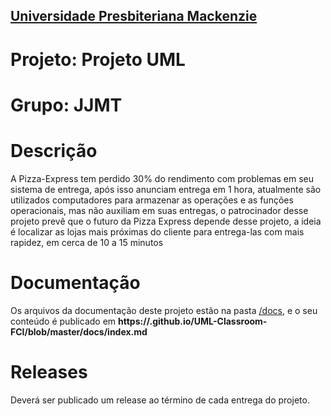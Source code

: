 <h2><a href= "https://www.mackenzie.br">Universidade Presbiteriana Mackenzie</a></h2>

# Projeto: Projeto UML

# Grupo: JJMT

# Descrição

A Pizza-Express tem perdido 30% do rendimento com problemas em seu sistema de entrega, após isso anunciam entrega em 1 hora, atualmente são utilizados computadores para armazenar as operações e as funções operacionais, mas não auxiliam em suas entregas, o patrocinador desse projeto prevê que o futuro da Pizza Express depende desse projeto, a ideia é localizar as lojas mais próximas do cliente para entrega-las com mais rapidez, em cerca de 10 a 15 minutos

# Documentação

Os arquivos da documentação deste projeto estão na pasta [/docs](/docs), e o seu conteúdo é publicado em **https://<usuario>.github.io/UML-Classroom-FCI/blob/master/docs/index.md**



# Releases

Deverá ser publicado um release ao término de cada entrega do projeto.
